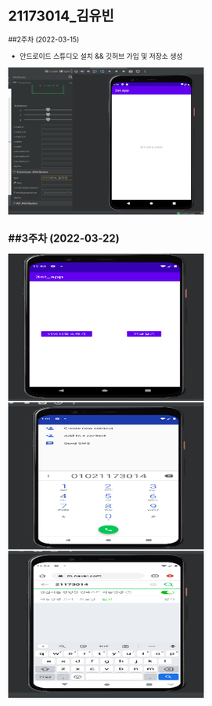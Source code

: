 # 21173014_김유빈

##2주차 (2022-03-15)
- 안드로이드 스튜디오 설치 && 깃허브 가입 및 저장소 생성

<img width="400" height="300" src="./pic/2st.PNG"></img>

##3주차 (2022-03-22)
-
<img width="400" height="300" src="./pic/첫화면.PNG"></img>
<img width="400" height="300" src="./pic/전화걸기.PNG"></img>
<img width="400" height="300" src="./pic/네이버.PNG"></img>
